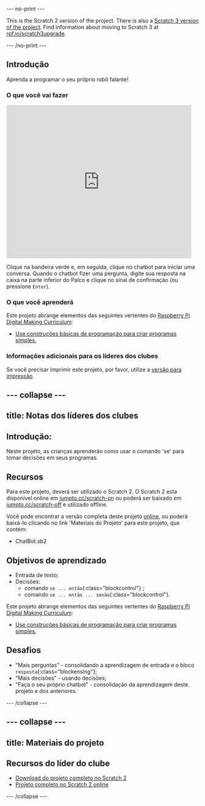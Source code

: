 --- no-print ---

This is the Scratch 2 version of the project. There is also a [Scratch 3 version of the project](https://projects.raspberrypi.org/pt-BR/projects/chatbot).
Find information about moving to Scratch 3 at [rpf.io/scratch3upgrade](https://rpf.io/scratch3upgrade).

--- /no-print ---

## Introdução

Aprenda a programar o seu próprio robô falante!

### O que você vai fazer

<div class="scratch-preview">
  <iframe allowtransparency="true" width="485" height="402" src="https://scratch.mit.edu/projects/embed/235357938/?autostart=false" frameborder="0"></iframe>
</div>

Clique na bandeira verde e, em seguida, clique no chatbot para iniciar uma conversa. Quando o chatbot fizer uma pergunta, digite sua resposta na caixa na parte inferior do Palco e clique no sinal de confirmação (ou pressione `Enter`).

### O que você aprenderá

Este projeto abrange elementos das seguintes vertentes do [Raspberry Pi Digital Making Curriculum](http://rpf.io/curriculum):

+ [Use construções básicas de programação para criar programas simples.](https://www.raspberrypi.org/curriculum/programming/creator)

### Informações adicionais para os líderes dos clubes

Se você precisar imprimir este projeto, por favor, utilize a [versão para impressão](https://projects.raspberrypi.org/pt-BR/projects/chatbot-scratch2/print).

--- collapse ---
---
title: Notas dos líderes dos clubes
---
## Introdução:

Neste projeto, as crianças aprenderão como usar o comando 'se' para tomar decisões em seus programas.

## Recursos

Para este projeto, deverá ser utilizado o Scratch 2. O Scratch 2 esta disponível online em [jumpto.cc/scratch-on](http://jumpto.cc/scratch-on) ou poderá ser baixado em [jumpto.cc/scratch-off](http://jumpto.cc/scratch-off) e utilizado offline.

Você pode encontrar a versão completa deste projeto [online](http://scratch.mit.edu/projects/235357938/#editor), ou poderá baixá-lo clicando no link 'Materiais do Projeto' para este projeto, que contém:

+ ChatBot.sb2

## Objetivos de aprendizado

+ Entrada de texto;
+ Decisões: 
    + comando `se ... então`{:class="blockcontrol"} ;
    + comando `se ... então ... senão`{:class="blockcontrol"}.

Este projeto abrange elementos das seguintes vertentes do [Raspberry Pi Digital Making Curriculum](http://rpf.io/curriculum):

+ [Use construções básicas de programação para criar programas simples.](https://www.raspberrypi.org/curriculum/programming/creator)

## Desafios

+ "Mais perguntas" - consolidando a aprendizagem de entrada e o bloco `resposta`{:class="blockensing"};
+ "Mais decisões" - usando decisões;
+ "Faça o seu próprio chatbot" - consolidação da aprendizagem deste projeto e dos anteriores.

--- /collapse ---

--- collapse ---
---
title: Materiais do projeto
---
## Recursos do líder do clube

+ [Download do projeto completo no Scratch 2](resources/ChatBot.sb2)
+ [Projeto completo no Scratch 2 online](http://scratch.mit.edu/projects/235357938/#editor)

--- /collapse ---
